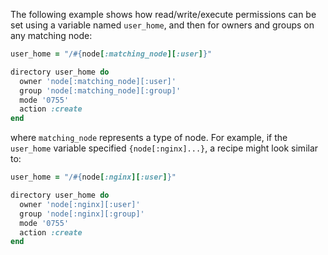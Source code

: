 The following example shows how read/write/execute permissions can be
set using a variable named `user_home`, and then for owners and groups
on any matching node:

``` ruby
user_home = "/#{node[:matching_node][:user]}"

directory user_home do
  owner 'node[:matching_node][:user]'
  group 'node[:matching_node][:group]'
  mode '0755'
  action :create
end
```

where `matching_node` represents a type of node. For example, if the
`user_home` variable specified `{node[:nginx]...}`, a recipe might look
similar to:

``` ruby
user_home = "/#{node[:nginx][:user]}"

directory user_home do
  owner 'node[:nginx][:user]'
  group 'node[:nginx][:group]'
  mode '0755'
  action :create
end
```